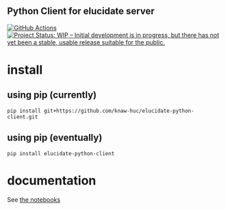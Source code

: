 ## Python Client for elucidate server

[![GitHub Actions](https://github.com/knaw-huc/elucidate-python-client/workflows/tests/badge.svg)](https://github.com/knaw-huc/elucidate-python-client/actions)
[![Project Status: WIP – Initial development is in progress, but there has not yet been a stable, usable release suitable for the public.](https://www.repostatus.org/badges/latest/wip.svg)](https://www.repostatus.org/#wip)

# install

## using pip (currently)
    pip install git+https://github.com/knaw-huc/elucidate-python-client.git

## using pip (eventually)
    pip install elucidate-python-client

# documentation

See [the notebooks](https://github.com/knaw-huc/elucidate-python-client/tree/main/notebooks)
